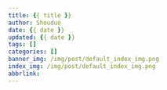 ```yaml
---
title: {{ title }}
author: Shouduo
date: {{ date }}
updated: {{ date }}
tags: []
categories: []
banner_img: /img/post/default_index_img.png
index_img: /img/post/default_index_img.png
abbrlink: 
---
```

